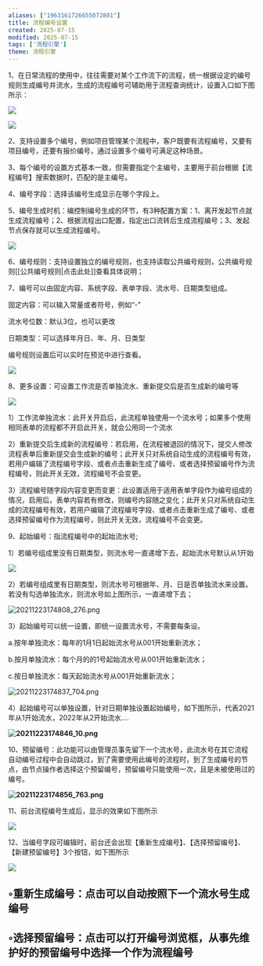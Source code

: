 ```yaml
---
aliases: ["1963161726655072801"]
title: 流程编号设置
created: 2025-07-15
modified: 2025-07-15
tags: ['流程引擎']
theme: 流程引擎
---
```


1、在日常流程的使用中，往往需要对某个工作流下的流程，统一根据设定的编号规则生成编号并流水，生成的流程编号可辅助用于流程查询统计，设置入口如下图所示：

![](https://myhelpdoc.oss-cn-heyuan.aliyuncs.com/mdimages/35f06c8b0268c02760c831493ef17289.jpg)

![](https://myhelpdoc.oss-cn-heyuan.aliyuncs.com/mdimages/a04227041afd602f8f07d4924224dba0.jpg)

2、支持设置多个编号，例如项目管理某个流程中，客户既要有流程编号，又要有项目编号，还要有报价编号，通过设置多个编号可满足这种场景。

3、每个编号的设置方式基本一致，但需要指定个主编号，主要用于前台根据【流程编号】搜索数据时，匹配的是主编号。

4、编号字段：选择该编号生成显示在哪个字段上。

5、编号生成时机：编控制编号生成的环节，有3种配置方案：1、离开发起节点就生成流程编号；2、根据流程出口配置，指定出口流转后生成流程编号；3、发起节点保存就可以生成流程编号。

![](https://myhelpdoc.oss-cn-heyuan.aliyuncs.com/mdimages/dbdd2345305c5c813f02d245b5b7dd59.jpg)

6、编号规则：支持设置独立的编号规则，也支持读取公共编号规则，公共编号规则[[公共编号规则|点击此处]]查看具体说明；

7、编号可以由固定内容、系统字段、表单字段、流水号、日期类型组成。

固定内容：可以输入常量或者符号，例如“-”

流水号位数：默认3位，也可以更改

日期类型：可以选择年月日、年、月、日类型

编号规则设置后可以实时在预览中进行查看。

![](https://myhelpdoc.oss-cn-heyuan.aliyuncs.com/mdimages/1b172c020cc9f75c05ee9aa71af8f623.jpg)

8、更多设置：可设置工作流是否单独流水、重新提交后是否生成新的编号等

![](https://myhelpdoc.oss-cn-heyuan.aliyuncs.com/mdimages/2503c902af189634fed2eab1afb4290c.jpg)

1）工作流单独流水：此开关开启后，此流程单独使用一个流水号；如果多个使用相同表单的流程都不开启此开关，就会公用同一个流水

2）重新提交后生成新的流程编号：若启用，在流程被退回的情况下，提交人修改流程表单后重新提交会生成新的编号；此开关只对系统自动生成的流程编号有效，若用户编辑了流程编号字段、或者点击重新生成了编号、或者选择预留编号作为流程编号，则此开关无效，流程编号不会变更。

3）流程编号随字段内容变更而变更：此设置适用于适用表单字段作为编号组成的情况，启用后，表单内容若有修改，则编号内容随之变化；此开关只对系统自动生成的流程编号有效，若用户编辑了流程编号字段、或者点击重新生成了编号、或者选择预留编号作为流程编号，则此开关无效，流程编号不会变更。

9、起始编号：指流程编号中的起始流水号;

1）若编号组成里没有日期类型，则流水号一直递增下去，起始流水号默认从1开始

![](https://myhelpdoc.oss-cn-heyuan.aliyuncs.com/mdimages/1cadc5769a338abae21ebed592bc8aa0.jpg)

2）若编号组成里有日期类型，则流水号可根据年、月、日是否单独流水来设置。若没有勾选单独流水，则流水号如上图所示，一直递增下去；

![](ba9b16319cc0f0f0868b5e11f34beb81.jpg "20211223174808_276.png")

3）起始编号可以统一设置，即统一设置流水号，不需要每条设。

a.按年单独流水：每年的1月1日起始流水号从001开始重新流水；

b.按月单独流水：每个月的的1号起始流水号从001开始重新流水；

c.按日单独流水：每天起始流水号从001开始重新流水；

![](9bf18e1dd18d37ebd7d9600cd0a33e8c.jpg "20211223174837_704.png")

4）起始编号可以单独设置，针对日期单独设置起始编号，如下图所示，代表2021年从1开始流水，2022年从2开始流水....

**![](b75062533af8de871fdc956027e4fffc.jpg "20211223174846_10.png")**

10、预留编号：此功能可以由管理员事先留下一个流水号，此流水号在其它流程自动编号过程中会自动跳过，到了需要使用此编号的流程时，到了生成编号的节点，由节点操作者选择这个预留编号，预留编号只能使用一次，且是未被使用过的编号。

**![](38c6da8d32b3483538d2a22b2b4e81c6.jpg "20211223174856_763.png")**

11、前台流程编号生成后，显示的效果如下图所示

![](https://myhelpdoc.oss-cn-heyuan.aliyuncs.com/mdimages/219baafc32ce30e27555659423ca1447.jpg)

12、当编号字段可编辑时，前台还会出现【重新生成编号】、【选择预留编号】、【新建预留编号】3个按钮，如下图所示

![](https://myhelpdoc.oss-cn-heyuan.aliyuncs.com/mdimages/3bf195bdaa8734147ff6f94981aa935d.jpg)

## ◦重新生成编号：点击可以自动按照下一个流水号生成编号

## ◦选择预留编号：点击可以打开编号浏览框，从事先维护好的预留编号中选择一个作为流程编号

